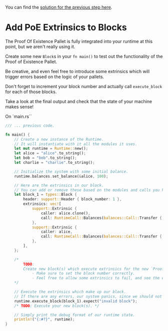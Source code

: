 You can find the [solution for the previous step here](https://gist.github.com/nomadbitcoin/81c56b7ae67dd2f4524d999e4879c05f).

# Add PoE Extrinsics to Blocks

The Proof Of Existence Pallet is fully integrated into your runtime at this point, but we aren't really using it.

Create some new `Block`s in your `fn main()` to test out the functionality of the Proof of Existence Pallet.

Be creative, and even feel free to introduce some extrinsics which will trigger errors based on the logic of your pallets.

Don't forget to increment your block number and actually call `execute_block` for each of those blocks.

Take a look at the final output and check that the state of your machine makes sense!

On `main.rs``

```rust
/// ... previous code.

fn main() {
	// Create a new instance of the Runtime.
	// It will instantiate with it all the modules it uses.
	let mut runtime = Runtime::new();
	let alice = "alice".to_string();
	let bob = "bob".to_string();
	let charlie = "charlie".to_string();

	// Initialize the system with some initial balance.
	runtime.balances.set_balance(&alice, 100);

	// Here are the extrinsics in our block.
	// You can add or remove these based on the modules and calls you have set up.
	let block_1 = types::Block {
		header: support::Header { block_number: 1 },
		extrinsics: vec![
			support::Extrinsic {
				caller: alice.clone(),
				call: RuntimeCall::Balances(balances::Call::Transfer { to: bob, amount: 20 }),
			},
			support::Extrinsic {
				caller: alice,
				call: RuntimeCall::Balances(balances::Call::Transfer { to: charlie, amount: 20 }),
			},
		],
	};

	/*
		TODO:
		Create new block(s) which execute extrinsics for the new `ProofOfExistence` pallet.
			- Make sure to set the block number correctly.
			- Feel free to allow some extrinsics to fail, and see the errors appear.
	*/

	// Execute the extrinsics which make up our block.
	// If there are any errors, our system panics, since we should not execute invalid blocks.
	runtime.execute_block(block_1).expect("invalid block");
	/* TODO: Execute your new block(s). */

	// Simply print the debug format of our runtime state.
	println!("{:#?}", runtime);
}
```